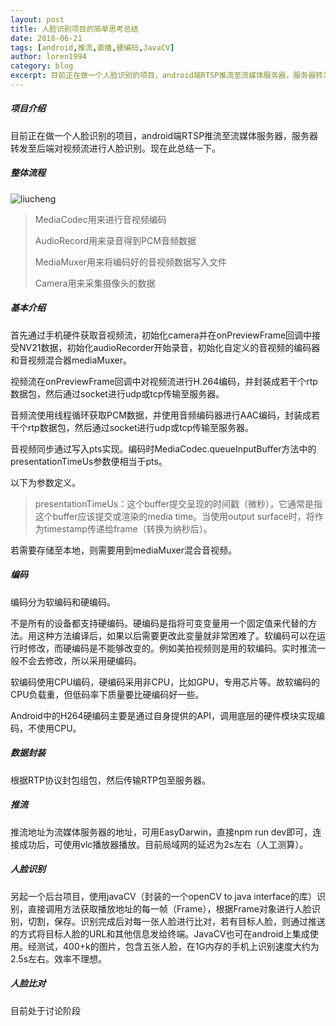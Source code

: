 ```yaml
---
layout: post
title: 人脸识别项目的简单思考总结
date: 2018-06-21
tags: [android,推流,直播,硬编码,JavaCV]
author: loren1994
category: blog
excerpt: 目前正在做一个人脸识别的项目，android端RTSP推流至流媒体服务器，服务器转发至后端对视频流进行人脸识别。现在此总结一下。
---
```


##### 项目介绍

目前正在做一个人脸识别的项目，android端RTSP推流至流媒体服务器，服务器转发至后端对视频流进行人脸识别。现在此总结一下。

##### 整体流程

![liucheng]({{site.baseurl}}/assets/images/liucheng.png)

> MediaCodec用来进行音视频编码
>
> AudioRecord用来录音得到PCM音频数据
>
> MediaMuxer用来将编码好的音视频数据写入文件
>
> Camera用来采集摄像头的数据

##### 基本介绍

首先通过手机硬件获取音视频流，初始化camera并在onPreviewFrame回调中接受NV21数据，初始化audioRecorder开始录音，初始化自定义的音视频的编码器和音视频混合器mediaMuxer。

视频流在onPreviewFrame回调中对视频流进行H.264编码，并封装成若干个rtp数据包，然后通过socket进行udp或tcp传输至服务器。

音频流使用线程循环获取PCM数据，并使用音频编码器进行AAC编码，封装成若干个rtp数据包，然后通过socket进行udp或tcp传输至服务器。

音视频同步通过写入pts实现。编码时MediaCodec.queueInputBuffer方法中的presentationTimeUs参数便相当于pts。

以下为参数定义。

> presentationTimeUs：这个buffer提交呈现的时间戳（微秒），它通常是指这个buffer应该提交或渲染的media time。当使用output surface时，将作为timestamp传递给frame（转换为纳秒后）。

若需要存储至本地，则需要用到mediaMuxer混合音视频。

##### 编码

编码分为软编码和硬编码。

不是所有的设备都支持硬编码。硬编码是指将可变变量用一个固定值来代替的方法。用这种方法编译后，如果以后需要更改此变量就非常困难了。软编码可以在运行时修改，而硬编码是不能够改变的。例如美拍视频则是用的软编码。实时推流一般不会去修改，所以采用硬编码。

软编码使用CPU编码，硬编码采用非CPU，比如GPU，专用芯片等。故软编码的CPU负载重，但低码率下质量要比硬编码好一些。

Android中的H264硬编码主要是通过自身提供的API，调用底层的硬件模块实现编码，不使用CPU。

##### 数据封装

根据RTP协议封包组包，然后传输RTP包至服务器。

##### 推流

推流地址为流媒体服务器的地址，可用EasyDarwin，直接npm run dev即可，连接成功后，可使用vlc播放器播放。目前局域网的延迟为2s左右（人工测算）。

##### 人脸识别

另起一个后台项目，使用javaCV（封装的一个openCV to java interface的库）识别，直接调用方法获取播放地址的每一帧（Frame），根据Frame对象进行人脸识别，切割，保存。识别完成后对每一张人脸进行比对，若有目标人脸，则通过推送的方式将目标人脸的URL和其他信息发给终端。JavaCV也可在android上集成使用。经测试，400+k的图片，包含五张人脸，在1G内存的手机上识别速度大约为2.5s左右。效率不理想。

##### 人脸比对

目前处于讨论阶段